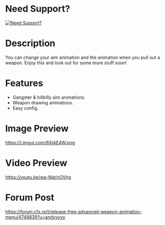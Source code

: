 # Need Support?

[![Need Support?](https://i.imgur.com/fqKYWeV.png)](https://discord.gg/Z9Mxu72zZ6)

# Description
You can change your aim animation and the animation when you pull out a weapon. Enjoy this and look out for some more stuff soon!

# Features
* Gangster & hillbilly aim animations.
* Weapon drawing animations.
* Easy config.

# Image Preview
https://i.imgur.com/6XjAE4W.png

# Video Preview
https://youtu.be/wa-NdchOVhg

# Forum Post
https://forum.cfx.re/t/release-free-advanced-weapon-animation-menu/4748839?u=andyyyyy
